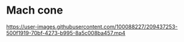 # Mach cone






https://user-images.githubusercontent.com/100088227/209437253-500f1919-70bf-4273-b995-8a5c008ba457.mp4






